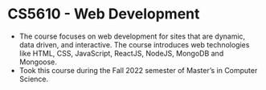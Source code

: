 # CS5610 - Web Development
* The course focuses on web development for sites that are dynamic, data driven, and interactive. The course introduces web technologies like HTML, CSS, JavaScript, ReactJS, NodeJS, MongoDB and Mongoose.
* Took this course during the Fall 2022 semester of Master’s in Computer Science. 
